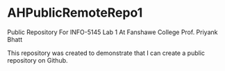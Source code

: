 # AHPublicRemoteRepo1
Public Repository For INFO-5145 Lab 1 At Fanshawe College
Prof. Priyank Bhatt

This repository was created to demonstrate that I can create a public repository on Github.
